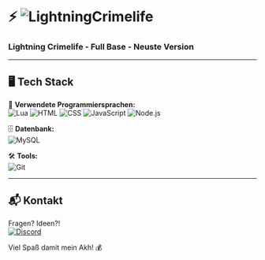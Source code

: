 # ⚡ ![LightningCrimelife  ](https://img.shields.io/badge/LightningCrimelife-6A0DAD)  
### Lightning Crimelife - Full Base - Neuste Version  

---

## 🖥️ Tech Stack  
🚀 **Verwendete Programmiersprachen:**  
![Lua](https://img.shields.io/badge/Lua-000000?style=for-the-badge&logo=lua&logoColor=6A0DAD)
![HTML](https://img.shields.io/badge/HTML5-000000?style=for-the-badge&logo=html5&logoColor=6A0DAD)
![CSS](https://img.shields.io/badge/CSS3-000000?style=for-the-badge&logo=css3&logoColor=6A0DAD)
![JavaScript](https://img.shields.io/badge/JavaScript-000000?style=for-the-badge&logo=javascript&logoColor=6A0DAD)
![Node.js](https://img.shields.io/badge/Node.js-000000?style=for-the-badge&logo=node.js&logoColor=6A0DAD)

🗄 **Datenbank:**  
![MySQL](https://img.shields.io/badge/MySQL-000000?style=for-the-badge&logo=mysql&logoColor=6A0DAD)  

🛠️ **Tools:**  
![Git](https://img.shields.io/badge/Git-000000?style=for-the-badge&logo=git&logoColor=6A0DAD)  

---

## 📬 Kontakt  
Fragen? Ideen?!  
[![Discord](https://img.shields.io/badge/Discord-000000?style=for-the-badge&logo=discord&logoColor=6A0DAD)](https://discord.com/users/1103038390481465434)  

Viel Spaß damit mein Akh! 💰
